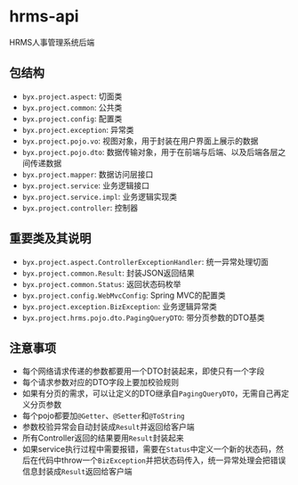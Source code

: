 # hrms-api

HRMS人事管理系统后端 

## 包结构

* `byx.project.aspect`: 切面类
* `byx.project.common`: 公共类
* `byx.project.config`: 配置类
* `byx.project.exception`: 异常类
* `byx.project.pojo.vo`: 视图对象，用于封装在用户界面上展示的数据
* `byx.project.pojo.dto`: 数据传输对象，用于在前端与后端、以及后端各层之间传递数据  
* `byx.project.mapper`: 数据访问层接口
* `byx.project.service`: 业务逻辑接口
* `byx.project.service.impl`: 业务逻辑实现类
* `byx.project.controller`: 控制器

## 重要类及其说明

* `byx.project.aspect.ControllerExceptionHandler`: 统一异常处理切面
* `byx.project.common.Result`: 封装JSON返回结果
* `byx.project.common.Status`: 返回状态码枚举
* `byx.project.config.WebMvcConfig`: Spring MVC的配置类   
* `byx.project.exception.BizException`: 业务逻辑异常类
* `byx.project.hrms.pojo.dto.PagingQueryDTO`: 带分页参数的DTO基类

## 注意事项

* 每个网络请求传递的参数都要用一个DTO封装起来，即使只有一个字段
* 每个请求参数对应的DTO字段上要加校验规则
* 如果有分页的需求，可以让定义的DTO继承自`PagingQueryDTO`，无需自己再定义分页参数
* 每个pojo都要加`@Getter`、`@Setter`和`@ToString`
* 参数校验异常会自动封装成`Result`并返回给客户端
* 所有Controller返回的结果要用`Result`封装起来
* 如果service执行过程中需要报错，需要在`Status`中定义一个新的状态码，然后在代码中throw一个`BizException`并把状态码传入，统一异常处理会把错误信息封装成`Result`返回给客户端
